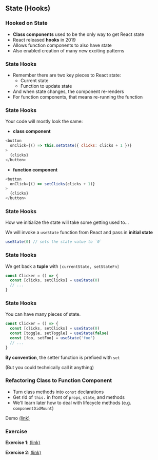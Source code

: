 ## State (Hooks)

### Hooked on State

* **Class components** used to be the only way to get React state
* React released **hooks** in 2019
* Allows function components to also have state
* Also enabled creation of many new exciting patterns

### State Hooks

* Remember there are two key pieces to React state:
  * Current state
  * Function to update state
* And when state changes, the component re-renders
* For function components, that means re-running the function

### State Hooks

Your code will mostly look the same:

* **class component**

```javascript
<button 
  onClick={() => this.setState({ clicks: clicks + 1 })}
>
  {clicks}
</button>
```

* **function component**

```javascript
<button 
  onClick={() => setClicks(clicks + 1)}
>
  {clicks}
</button>
```

### State Hooks

How we initialize the state will take some getting used to...

We will invoke a `useState` function from React and pass in **initial state**

```javascript
useState(0) // sets the state value to `0`
```

### State Hooks

We get back a **tuple** with `[currentState, setStateFn]`

```javascript
const Clicker = () => {
  const [clicks, setClicks] = useState(0)
  // ...
}
```

### State Hooks

You can have many pieces of state.

```javascript
const Clicker = () => {
  const [clicks, setClicks] = useState(0)
  const [toggle, setToggle] = useState(false)
  const [foo, setFoo] = useState('foo')
  // ...
}
```

**By convention**, the setter function is prefixed with `set`

(But you could technically call it anything)

### Refactoring Class to Function Component

* Turn class methods into `const` declarations
* Get rid of `this.` in front of `props`, `state`, and methods
* We'll learn later how to deal with lifecycle methods (e.g. `componentDidMount`)

Demo [(link)](https://codesandbox.io/s/practical-dawn-7kl0v)

### Exercise

**Exercise 1**: [(link)](https://codesandbox.io/s/strange-bogdan-j9vb4?file=/src/App.js)

**Exercise 2**: [(link)](https://codesandbox.io/s/kind-austin-pfgwn?file=/src/App.js)
